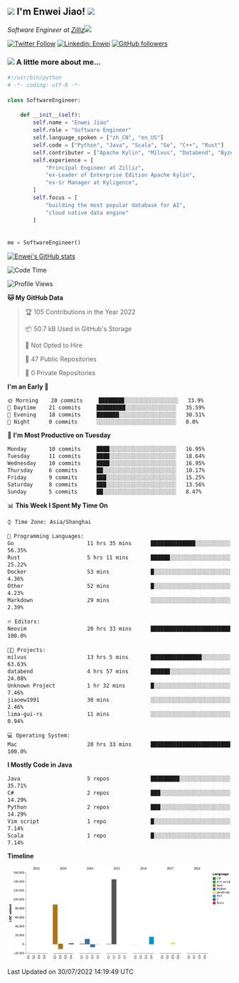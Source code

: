<h2><img src="https://emojis.slackmojis.com/emojis/images/1531849430/4246/blob-sunglasses.gif?1531849430" width="30"/> I'm  Enwei Jiao! <img src="https://media.giphy.com/media/juBt25nT1KGys/giphy.gif" width=30> </h2>
<!-- <img align='right' src="https://media.giphy.com/media/M9gbBd9nbDrOTu1Mqx/giphy.gif" width="230"> -->
<p><em>Software Engineer at <a href="https://zilliz.com/">Zilliz</a><img src="https://media.giphy.com/media/WUlplcMpOCEmTGBtBW/giphy.gif" width="30"></em></p>

[![Twitter Follow](https://img.shields.io/twitter/follow/misteranmol?label=Follow)](https://twitter.com/intent/follow?screen_name=EnweiJiao)
[![Linkedin: Enwei](https://img.shields.io/badge/-enwei-blue?style=&logo=Linkedin&logoColor=white&link=https://www.linkedin.com/in/enwei-jiao-41192a97)](https://www.linkedin.com/in/enwei-jiao-41192a97/)
[![GitHub followers](https://img.shields.io/github/followers/jiaoew1991?label=Follow&style=social)](https://github.com/jiaoew1991)


### <img src="https://media.giphy.com/media/VgCDAzcKvsR6OM0uWg/giphy.gif" width="30"> A little more about me...  

```python
#!/usr/bin/python
# -*- coding: utf-8 -*-

class SoftwareEngineer:

    def __init__(self):
        self.name = "Enwei Jiao"
        self.role = "Software Engineer"
        self.language_spoken = ["zh_CN", "en_US"]
        self.code = ["Python", "Java", "Scala", "Go", "C++", "Rust"]
        self.contributer = ["Apache Kylin", "Milvus", "Databend", "Byzer-Lang"]
        self.experience = [
            "Principal Engineer at Zilliz",
            "ex-Leader of Enterprise Edition Apache Kylin",
            "ex-Sr Manager at Kyligence",
        ]
        self.focus = [
            "building the most popular database for AI",
            "cloud native data engine"
        ]


me = SoftwareEngineer()
```

[![Enwei's GitHub stats](https://github-readme-stats.vercel.app/api?username=jiaoew1991&count_private=true&show_icons=true)](https://github.com/jiaoew1991/jiaoew1991)

<!-- [![Top Langs](https://github-readme-stats.vercel.app/api/top-langs/?username=jiaoew1991&layout=compact)](https://github.com/jiaoew1991/jiaoew1991) -->

<!--START_SECTION:waka-->
![Code Time](http://img.shields.io/badge/Code%20Time-20%20hrs%2039%20mins-blue)

![Profile Views](http://img.shields.io/badge/Profile%20Views-67-blue)

**🐱 My GitHub Data** 

> 🏆 105 Contributions in the Year 2022
 > 
> 📦 50.7 kB Used in GitHub's Storage 
 > 
> 🚫 Not Opted to Hire
 > 
> 📜 47 Public Repositories 
 > 
> 🔑 0 Private Repositories  
 > 
**I'm an Early 🐤** 

```text
🌞 Morning    20 commits     ████████░░░░░░░░░░░░░░░░░   33.9% 
🌆 Daytime    21 commits     █████████░░░░░░░░░░░░░░░░   35.59% 
🌃 Evening    18 commits     ███████░░░░░░░░░░░░░░░░░░   30.51% 
🌙 Night      0 commits      ░░░░░░░░░░░░░░░░░░░░░░░░░   0.0%

```
📅 **I'm Most Productive on Tuesday** 

```text
Monday       10 commits     ████░░░░░░░░░░░░░░░░░░░░░   16.95% 
Tuesday      11 commits     ████░░░░░░░░░░░░░░░░░░░░░   18.64% 
Wednesday    10 commits     ████░░░░░░░░░░░░░░░░░░░░░   16.95% 
Thursday     6 commits      ██░░░░░░░░░░░░░░░░░░░░░░░   10.17% 
Friday       9 commits      ███░░░░░░░░░░░░░░░░░░░░░░   15.25% 
Saturday     8 commits      ███░░░░░░░░░░░░░░░░░░░░░░   13.56% 
Sunday       5 commits      ██░░░░░░░░░░░░░░░░░░░░░░░   8.47%

```


📊 **This Week I Spent My Time On** 

```text
⌚︎ Time Zone: Asia/Shanghai

💬 Programming Languages: 
Go                       11 hrs 35 mins      ██████████████░░░░░░░░░░░   56.35% 
Rust                     5 hrs 11 mins       ██████░░░░░░░░░░░░░░░░░░░   25.22% 
Docker                   53 mins             █░░░░░░░░░░░░░░░░░░░░░░░░   4.36% 
Other                    52 mins             █░░░░░░░░░░░░░░░░░░░░░░░░   4.23% 
Markdown                 29 mins             ░░░░░░░░░░░░░░░░░░░░░░░░░   2.39%

🔥 Editors: 
Neovim                   20 hrs 33 mins      █████████████████████████   100.0%

🐱‍💻 Projects: 
milvus                   13 hrs 5 mins       ████████████████░░░░░░░░░   63.63% 
databend                 4 hrs 57 mins       ██████░░░░░░░░░░░░░░░░░░░   24.08% 
Unknown Project          1 hr 32 mins        █░░░░░░░░░░░░░░░░░░░░░░░░   7.46% 
jiaoew1991               30 mins             ░░░░░░░░░░░░░░░░░░░░░░░░░   2.46% 
lima-gui-rs              11 mins             ░░░░░░░░░░░░░░░░░░░░░░░░░   0.94%

💻 Operating System: 
Mac                      20 hrs 33 mins      █████████████████████████   100.0%

```

**I Mostly Code in Java** 

```text
Java                     5 repos             █████████░░░░░░░░░░░░░░░░   35.71% 
C#                       2 repos             ███░░░░░░░░░░░░░░░░░░░░░░   14.29% 
Python                   2 repos             ███░░░░░░░░░░░░░░░░░░░░░░   14.29% 
Vim script               1 repo              █░░░░░░░░░░░░░░░░░░░░░░░░   7.14% 
Scala                    1 repo              █░░░░░░░░░░░░░░░░░░░░░░░░   7.14%

```


**Timeline**

![Chart not found](https://raw.githubusercontent.com/jiaoew1991/jiaoew1991/main/charts/bar_graph.png) 


 Last Updated on 30/07/2022 14:19:49 UTC
<!--END_SECTION:waka-->
